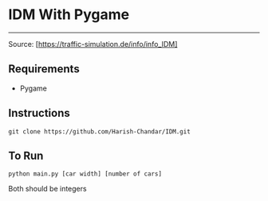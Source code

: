 # IDM With Pygame
---
Source: [https://traffic-simulation.de/info/info_IDM]
## Requirements
- Pygame

## Instructions

``` 
git clone https://github.com/Harish-Chandar/IDM.git
```

## To Run

```
python main.py [car width] [number of cars]
```
Both should be integers
